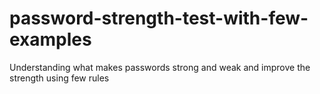 # password-strength-test-with-few-examples
Understanding what makes passwords strong and weak and improve the strength using few rules 
